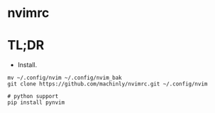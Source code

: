 # nvimrc

# TL;DR

- Install.

```shell
mv ~/.config/nvim ~/.config/nvim_bak
git clone https://github.com/machinly/nvimrc.git ~/.config/nvim

# python support
pip install pynvim
```

